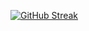 <a href="https://git.io/streak-stats"><img src="https://github-readme-streak-stats.herokuapp.com?user=sayuru99&theme=transparent" alt="GitHub Streak" /></a>
